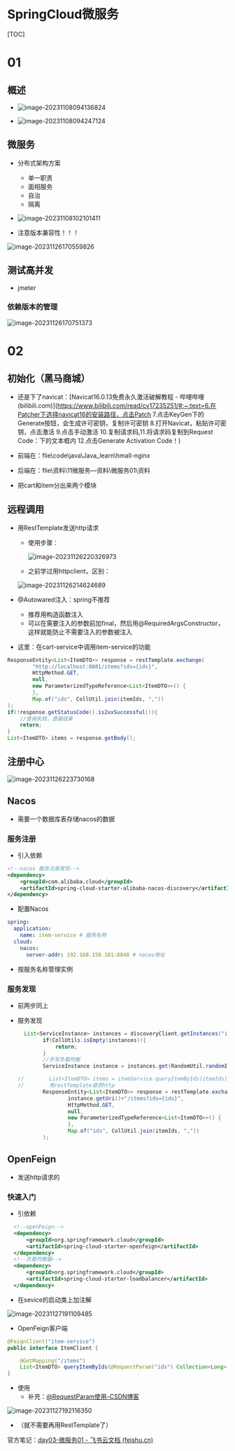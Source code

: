 # SpringCloud微服务

[TOC]

# 01

## 概述

- ![image-20231108094136824](C:\Users\31067\AppData\Roaming\Typora\typora-user-images\image-20231108094136824.png)

- ![image-20231108094247124](C:\Users\31067\AppData\Roaming\Typora\typora-user-images\image-20231108094247124.png)

## 微服务

- 分布式架构方案
  - 单一职责
  - 面相服务
  - 自治
  - 隔离
- ![image-20231108102101411](C:\Users\31067\AppData\Roaming\Typora\typora-user-images\image-20231108102101411.png)

- 注意版本兼容性！！！

![image-20231126170559826](C:\Users\31067\AppData\Roaming\Typora\typora-user-images\image-20231126170559826.png)

## 测试高并发

- jmeter

### 依赖版本的管理

![image-20231126170751373](C:\Users\31067\AppData\Roaming\Typora\typora-user-images\image-20231126170751373.png)





# 02

## 初始化（黑马商城）

- 还是下了navicat：[Navicat16.0.13免费永久激活破解教程 - 哔哩哔哩 (bilibili.com)](https://www.bilibili.com/read/cv17235251/#:~:text=6.在Patcher下选择navicat16的安装路径，点击Patch 7.点击KeyGen下的Generate按钮，会生成许可密钥，复制许可密钥 8.打开Navicat，粘贴许可密钥，点击激活 9.点击手动激活 10.复制请求码,11.将请求码复制到Request Code：下的文本框内 12.点击Generate Activation Code！)

- 前端在：flie\code\java\Java_learn\hmall-nginx
- 后端在：flie\资料\11微服务—资料\微服务01\资料
- 把cart和item分出来两个模块

## 远程调用

- 用RestTemplate发送http请求

  - 使用步骤：

    ![image-20231126220326973](C:\Users\31067\AppData\Roaming\Typora\typora-user-images\image-20231126220326973.png)

  - 之前学过用httpclient，区别：

  ![image-20231126214624689](C:\Users\31067\AppData\Roaming\Typora\typora-user-images\image-20231126214624689.png)

- @Autowared注入：spring不推荐
  - 推荐用构造函数注入
  - 可以在需要注入的参数前加final，然后用@RequiredArgsConstructor，这样就能防止不需要注入的参数被注入

- 这里：在cart-service中调用item-service的功能

```java
ResponseEntity<List<ItemDTO>> response = restTemplate.exchange(
        "http://localhost:8081/items?ids={ids}",
        HttpMethod.GET,
        null,
        new ParameterizedTypeReference<List<ItemDTO>>() {
        },
        Map.of("ids", CollUtil.join(itemIds, ","))
);
if(!response.getStatusCode().is2xxSuccessful()){
    //查询失败，直接结束
    return;
}
List<ItemDTO> items = response.getBody();
```



## 注册中心

![image-20231126223730168](C:\Users\31067\AppData\Roaming\Typora\typora-user-images\image-20231126223730168.png)

## Nacos

- 需要一个数据库表存储nacos的数据

### 服务注册

- 引入依赖

```xml
<!--nacos 服务注册发现-->
<dependency>
    <groupId>com.alibaba.cloud</groupId>
    <artifactId>spring-cloud-starter-alibaba-nacos-discovery</artifactId>
</dependency>
```

- 配置Nacos

```yaml
spring:
  application:
    name: item-service # 服务名称
  cloud:
    nacos:
      server-addr: 192.168.150.101:8848 # nacos地址
```

- 按服务名称管理实例

### 服务发现

- 前两步同上

- 服务发现

  ```java
    List<ServiceInstance> instances = discoveryClient.getInstances("item-service");
          if(CollUtils.isEmpty(instances)){
              return;
          }
          //手写负载均衡
          ServiceInstance instance = instances.get(RandomUtil.randomInt(instances.size()));
  
  //        List<ItemDTO> items = itemService.queryItemByIds(itemIds);
  //        用restTemplate请求http
          ResponseEntity<List<ItemDTO>> response = restTemplate.exchange(
                  instance.getUri()+"/items?ids={ids}",
                  HttpMethod.GET,
                  null,
                  new ParameterizedTypeReference<List<ItemDTO>>() {
                  },
                  Map.of("ids", CollUtil.join(itemIds, ","))
          );
  ```



## OpenFeign

- 发送http请求的

### 快速入门

- 引依赖

```XML
  <!--openFeign-->
  <dependency>
      <groupId>org.springframework.cloud</groupId>
      <artifactId>spring-cloud-starter-openfeign</artifactId>
  </dependency>
  <!--负载均衡器-->
  <dependency>
      <groupId>org.springframework.cloud</groupId>
      <artifactId>spring-cloud-starter-loadbalancer</artifactId>
  </dependency>
```

- 在sevice的启动类上加注解

![image-20231127191109485](C:\Users\31067\AppData\Roaming\Typora\typora-user-images\image-20231127191109485.png)

- OpenFeign客户端

```java
@FeignClient("item-service")
public interface ItemClient {

    @GetMapping("/items")
    List<ItemDTO> queryItemByIds(@RequestParam("ids") Collection<Long> ids);
}
```

- 使用
  - 补充：[@RequestParam使用-CSDN博客](https://blog.csdn.net/manonggeerdan/article/details/124125896?ops_request_misc=%7B%22request%5Fid%22%3A%22170108530816800226541229%22%2C%22scm%22%3A%2220140713.130102334..%22%7D&request_id=170108530816800226541229&biz_id=0&utm_medium=distribute.pc_search_result.none-task-blog-2~all~top_positive~default-1-124125896-null-null.142^v96^pc_search_result_base2&utm_term=%40RequestParam&spm=1018.2226.3001.4187)

![image-20231127192116350](C:\Users\31067\AppData\Roaming\Typora\typora-user-images\image-20231127192116350.png)

- （就不需要再用RestTemplate了）



























官方笔记：[‌⁤‌⁢﻿⁡⁡‍⁤⁡⁢‬‌‬⁢⁣⁡⁢‍‌⁡⁢⁣⁢⁣⁡‬‌⁤‍‍‌‬‍﻿‬⁤day03-微服务01 - 飞书云文档 (feishu.cn)](https://b11et3un53m.feishu.cn/wiki/R4Sdwvo8Si4kilkSKfscgQX0niB)
